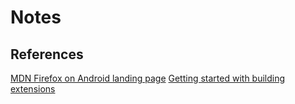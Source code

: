 # Notes

## References

[MDN Firefox on Android landing page](https://developer.mozilla.org/en-US/docs/Mozilla/Firefox_for_Android)
[Getting started with building extensions](https://developer.mozilla.org/en-US/docs/Building_an_Extension)
